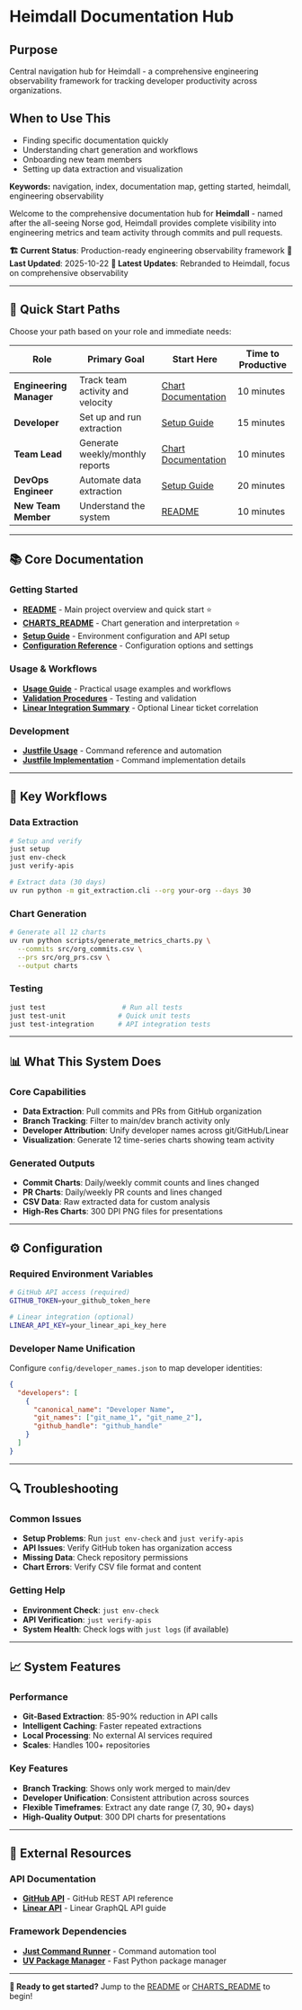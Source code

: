 # Heimdall Documentation Hub

## Purpose
Central navigation hub for Heimdall - a comprehensive engineering observability framework for tracking developer productivity across organizations.

## When to Use This
- Finding specific documentation quickly
- Understanding chart generation and workflows
- Onboarding new team members
- Setting up data extraction and visualization

**Keywords:** navigation, index, documentation map, getting started, heimdall, engineering observability

Welcome to the comprehensive documentation hub for **Heimdall** - named after the all-seeing Norse god, Heimdall provides complete visibility into engineering metrics and team activity through commits and pull requests.

**🏗️ Current Status**: Production-ready engineering observability framework
**📅 Last Updated**: 2025-10-22
**🔧 Latest Updates**: Rebranded to Heimdall, focus on comprehensive observability

---

## 🚀 Quick Start Paths

Choose your path based on your role and immediate needs:

| Role | Primary Goal | Start Here | Time to Productive |
|------|-------------|------------|-------------------|
| **Engineering Manager** | Track team activity and velocity | [Chart Documentation](../CHARTS_README.md) | 10 minutes |
| **Developer** | Set up and run extraction | [Setup Guide](./setup-guide.md) | 15 minutes |
| **Team Lead** | Generate weekly/monthly reports | [Chart Documentation](../CHARTS_README.md) | 10 minutes |
| **DevOps Engineer** | Automate data extraction | [Setup Guide](./setup-guide.md) | 20 minutes |
| **New Team Member** | Understand the system | [README](../README.md) | 10 minutes |

---

## 📚 Core Documentation

### Getting Started
- **[README](../README.md)** - Main project overview and quick start ⭐
- **[CHARTS_README](../CHARTS_README.md)** - Chart generation and interpretation ⭐
- **[Setup Guide](./setup-guide.md)** - Environment configuration and API setup
- **[Configuration Reference](./configuration-reference.md)** - Configuration options and settings

### Usage & Workflows
- **[Usage Guide](./usage-guide.md)** - Practical usage examples and workflows
- **[Validation Procedures](./validation-procedures.md)** - Testing and validation
- **[Linear Integration Summary](./linear-integration-summary.md)** - Optional Linear ticket correlation

### Development
- **[Justfile Usage](./justfile-usage.md)** - Command reference and automation
- **[Justfile Implementation](./justfile-implementation.md)** - Command implementation details

---

## 🎯 Key Workflows

### Data Extraction
```bash
# Setup and verify
just setup
just env-check
just verify-apis

# Extract data (30 days)
uv run python -m git_extraction.cli --org your-org --days 30
```

### Chart Generation
```bash
# Generate all 12 charts
uv run python scripts/generate_metrics_charts.py \
  --commits src/org_commits.csv \
  --prs src/org_prs.csv \
  --output charts
```

### Testing
```bash
just test                   # Run all tests
just test-unit             # Quick unit tests
just test-integration      # API integration tests
```

---

## 📊 What This System Does

### Core Capabilities
- **Data Extraction**: Pull commits and PRs from GitHub organization
- **Branch Tracking**: Filter to main/dev branch activity only
- **Developer Attribution**: Unify developer names across git/GitHub/Linear
- **Visualization**: Generate 12 time-series charts showing team activity

### Generated Outputs
- **Commit Charts**: Daily/weekly commit counts and lines changed
- **PR Charts**: Daily/weekly PR counts and lines changed
- **CSV Data**: Raw extracted data for custom analysis
- **High-Res Charts**: 300 DPI PNG files for presentations

---

## ⚙️ Configuration

### Required Environment Variables
```bash
# GitHub API access (required)
GITHUB_TOKEN=your_github_token_here

# Linear integration (optional)
LINEAR_API_KEY=your_linear_api_key_here
```

### Developer Name Unification
Configure `config/developer_names.json` to map developer identities:
```json
{
  "developers": [
    {
      "canonical_name": "Developer Name",
      "git_names": ["git_name_1", "git_name_2"],
      "github_handle": "github_handle"
    }
  ]
}
```

---

## 🔍 Troubleshooting

### Common Issues
- **Setup Problems**: Run `just env-check` and `just verify-apis`
- **API Issues**: Verify GitHub token has organization access
- **Missing Data**: Check repository permissions
- **Chart Errors**: Verify CSV file format and content

### Getting Help
- **Environment Check**: `just env-check`
- **API Verification**: `just verify-apis`
- **System Health**: Check logs with `just logs` (if available)

---

## 📈 System Features

### Performance
- **Git-Based Extraction**: 85-90% reduction in API calls
- **Intelligent Caching**: Faster repeated extractions
- **Local Processing**: No external AI services required
- **Scales**: Handles 100+ repositories

### Key Features
- **Branch Tracking**: Shows only work merged to main/dev
- **Developer Unification**: Consistent attribution across sources
- **Flexible Timeframes**: Extract any date range (7, 30, 90+ days)
- **High-Quality Output**: 300 DPI charts for presentations

---

## 🔗 External Resources

### API Documentation
- **[GitHub API](https://docs.github.com/en/rest)** - GitHub REST API reference
- **[Linear API](https://developers.linear.app/docs/graphql/working-with-the-graphql-api)** - Linear GraphQL API guide

### Framework Dependencies
- **[Just Command Runner](https://github.com/casey/just)** - Command automation tool
- **[UV Package Manager](https://github.com/astral-sh/uv)** - Fast Python package manager

---

**🚀 Ready to get started?** Jump to the [README](../README.md) or [CHARTS_README](../CHARTS_README.md) to begin!
